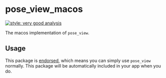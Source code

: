 # pose_view_macos

[![style: very good analysis][very_good_analysis_badge]][very_good_analysis_link]

The macos implementation of `pose_view`.

## Usage

This package is [endorsed][endorsed_link], which means you can simply use `pose_view`
normally. This package will be automatically included in your app when you do.

[endorsed_link]: https://flutter.dev/docs/development/packages-and-plugins/developing-packages#endorsed-federated-plugin
[very_good_analysis_badge]: https://img.shields.io/badge/style-very_good_analysis-B22C89.svg
[very_good_analysis_link]: https://pub.dev/packages/very_good_analysis
